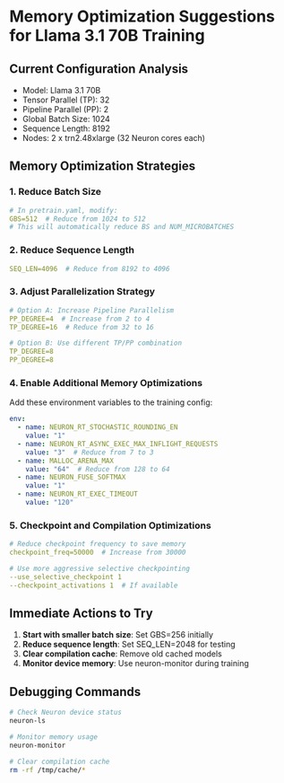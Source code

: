 # Memory Optimization Suggestions for Llama 3.1 70B Training

## Current Configuration Analysis
- Model: Llama 3.1 70B
- Tensor Parallel (TP): 32
- Pipeline Parallel (PP): 2  
- Global Batch Size: 1024
- Sequence Length: 8192
- Nodes: 2 x trn2.48xlarge (32 Neuron cores each)

## Memory Optimization Strategies

### 1. Reduce Batch Size
```yaml
# In pretrain.yaml, modify:
GBS=512  # Reduce from 1024 to 512
# This will automatically reduce BS and NUM_MICROBATCHES
```

### 2. Reduce Sequence Length
```yaml
SEQ_LEN=4096  # Reduce from 8192 to 4096
```

### 3. Adjust Parallelization Strategy
```yaml
# Option A: Increase Pipeline Parallelism
PP_DEGREE=4  # Increase from 2 to 4
TP_DEGREE=16  # Reduce from 32 to 16

# Option B: Use different TP/PP combination
TP_DEGREE=8
PP_DEGREE=8
```

### 4. Enable Additional Memory Optimizations
Add these environment variables to the training config:

```yaml
env:
  - name: NEURON_RT_STOCHASTIC_ROUNDING_EN
    value: "1"
  - name: NEURON_RT_ASYNC_EXEC_MAX_INFLIGHT_REQUESTS  
    value: "3"  # Reduce from 7 to 3
  - name: MALLOC_ARENA_MAX
    value: "64"  # Reduce from 128 to 64
  - name: NEURON_FUSE_SOFTMAX
    value: "1"
  - name: NEURON_RT_EXEC_TIMEOUT
    value: "120"
```

### 5. Checkpoint and Compilation Optimizations
```yaml
# Reduce checkpoint frequency to save memory
checkpoint_freq=50000  # Increase from 30000

# Use more aggressive selective checkpointing
--use_selective_checkpoint 1
--checkpoint_activations 1  # If available
```

## Immediate Actions to Try

1. **Start with smaller batch size**: Set GBS=256 initially
2. **Reduce sequence length**: Set SEQ_LEN=2048 for testing
3. **Clear compilation cache**: Remove old cached models
4. **Monitor device memory**: Use neuron-monitor during training

## Debugging Commands

```bash
# Check Neuron device status
neuron-ls

# Monitor memory usage
neuron-monitor

# Clear compilation cache
rm -rf /tmp/cache/*
```